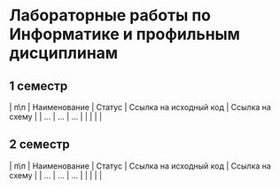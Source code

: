# Лабораторные работы по Информатике и профильным дисциплинам 

## 1 семестр
| п\п | Наименование | Статус | Ссылка на исходный код | Ссылка на схему |
| ... | ... | ... |
|     |     |     |

## 2 семестр
| п\п | Наименование | Статус | Ссылка на исходный код | Ссылка на схему |
| ... | ... | ... |
|     |     |     |
